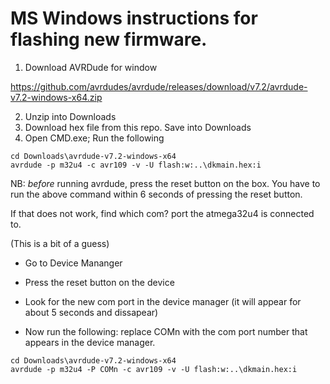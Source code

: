 

MS Windows instructions for flashing new firmware.
==================================================

1. Download AVRDude for window

https://github.com/avrdudes/avrdude/releases/download/v7.2/avrdude-v7.2-windows-x64.zip

2. Unzip into Downloads
3. Download hex file from this repo. Save into Downloads
4. Open CMD.exe; Run the following

```
cd Downloads\avrdude-v7.2-windows-x64
avrdude -p m32u4 -c avr109 -v -U flash:w:..\dkmain.hex:i
```

NB: _before_ running avrdude, press the reset button on the box. You have to run the above command within 6 seconds of pressing the reset button.

If that does not work, find which com? port the atmega32u4 is connected to.

(This is a bit of a guess)

- Go to Device Mananger
- Press the reset button on the device
- Look for the new com port in the device manager (it will appear for about 5 seconds and dissapear)

- Now run the following: replace COMn with the com port number that appears in the device manager.


```
cd Downloads\avrdude-v7.2-windows-x64
avrdude -p m32u4 -P COMn -c avr109 -v -U flash:w:..\dkmain.hex:i
```

